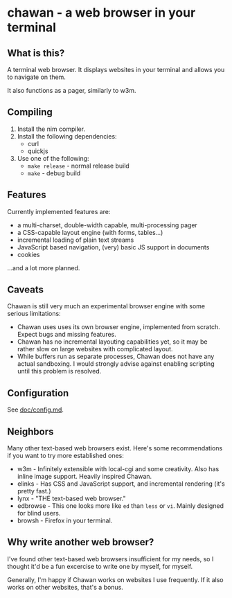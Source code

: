 # chawan - a web browser in your terminal

## What is this?

A terminal web browser. It displays websites in your terminal and allows you to
navigate on them.

It also functions as a pager, similarly to w3m.

## Compiling

1. Install the nim compiler.
2. Install the following dependencies:
	- curl
	- quickjs
3. Use one of the following:
	- `make release` - normal release build
	- `make` - debug build

## Features

Currently implemented features are:

* a multi-charset, double-width capable, multi-processing pager
* a CSS-capable layout engine (with forms, tables...)
* incremental loading of plain text streams
* JavaScript based navigation, (very) basic JS support in documents
* cookies

...and a lot more planned.

## Caveats

Chawan is still very much an experimental browser engine with some serious
limitations:

* Chawan uses uses its own browser engine, implemented from scratch. Expect
  bugs and missing features.
* Chawan has no incremental layouting capabilities yet, so it may be
  rather slow on large websites with complicated layout.
* While buffers run as separate processes, Chawan does not have any actual
  sandboxing. I would strongly advise against enabling scripting until this
  problem is resolved.

## Configuration

See [doc/config.md](doc/config.md).

## Neighbors

Many other text-based web browsers exist. Here's some recommendations if you
want to try more established ones:

* w3m - Infinitely extensible with local-cgi and some creativity. Also
  has inline image support. Heavily inspired Chawan.
* elinks - Has CSS and JavaScript support, and incremental rendering
  (it's pretty fast.)
* lynx - "THE text-based web browser."
* edbrowse - This one looks more like `ed` than `less` or `vi`. Mainly
  designed for blind users.
* browsh - Firefox in your terminal.

## Why write another web browser?

I've found other text-based web browsers insufficient for my needs, so
I thought it'd be a fun excercise to write one by myself, for myself.

Generally, I'm happy if Chawan works on websites I use frequently. If it
also works on other websites, that's a bonus.
